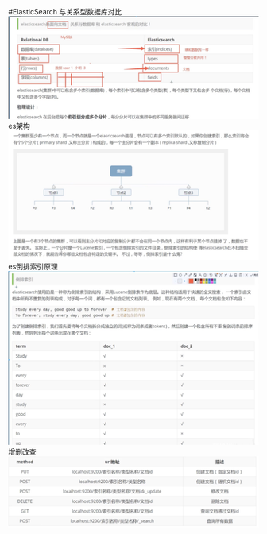 #ElasticSearch
与关系型数据库对比
![](es/img/es_n_mysql.png)
es架构
![](es/img/distribution.png)
es倒排索引原理
![](es/img/inverted_index.png)
增删改查
![](es/img/crud.png)